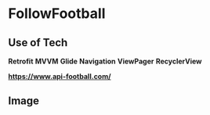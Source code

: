 # FollowFootball
 

## Use of Tech

**Retrofit**
**MVVM**
**Glide**
**Navigation**
**ViewPager**
**RecyclerView**

__https://www.api-football.com/__

## Image


